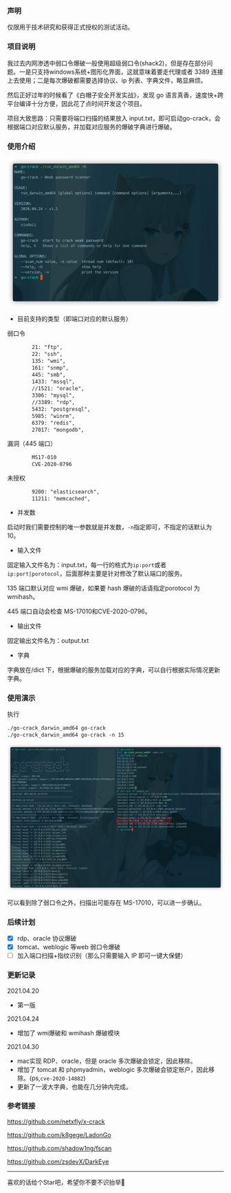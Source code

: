 ### 声明

仅限用于技术研究和获得正式授权的测试活动。

### 项目说明

我过去内网渗透中弱口令爆破一般使用超级弱口令(shack2)，但是存在部分问题。一是只支持windows系统+图形化界面，这就意味着要走代理或者 3389 连接上去使用；二是每次爆破都需要选择协议、ip 列表、字典文件，略显麻烦。

然后正好过年的时候看了《白帽子安全开发实战》，发现 go 语言真香，速度快+跨平台编译十分方便，因此花了点时间开发这个项目。

项目大致思路：只需要将端口扫描的结果放入 input.txt，即可启动go-crack，会根据端口对应默认服务，并加载对应服务的爆破字典进行爆破。

### 使用介绍

![](images/008i3skNly1gpuu4bn73tj312u0qona7-20210424150635645.jpg)

- 目前支持的类型（即端口对应的默认服务）

弱口令

```
		21: "ftp",
		22: "ssh",
		135: "wmi",
		161: "snmp",
		445: "smb",
		1433: "mssql",
		//1521: "oracle",
		3306: "mysql",
		//3389: "rdp",
		5432: "postgresql",
		5985: "winrm",
		6379: "redis",
		27017: "mongodb",
```

漏洞（445 端口）

```
		MS17-010
		CVE-2020-0796
```

未授权

```
		9200: "elasticsearch",
		11211: "memcached",
```

- 并发数

启动时我们需要控制的唯一参数就是并发数，`-n`指定即可，不指定的话默认为 10。

- 输入文件

固定输入文件名为：input.txt，每一行的格式为`ip:port`或者`ip:port|porotocol`，后面那种主要是针对修改了默认端口的服务。

135 端口默认对应 wmi 爆破，如果要 hash 爆破的话请指定porotocol 为 wmihash。

445 端口自动会检查 MS-17010和CVE-2020-0796。

- 输出文件

固定输出文件名为：output.txt

- 字典

字典放在/dict 下，根据爆破的服务加载对应的字典，可以自行根据实际情况更新字典。

### 使用演示

执行

```
./go-crack_darwin_amd64 go-crack
./go-crack_darwin_amd64 go-crack -n 15
```

![](images/008i3skNly1gpuu2jwqsxj318c0u0npd.jpg)

可以看到除了弱口令之外，扫描出可能存在 MS-17010，可以进一步确认。

### 后续计划

- [x] rdp、oracle 协议爆破
- [x] tomcat、weblogic 等web 弱口令爆破
- [ ] 加入端口扫描+指纹识别（那么只需要输入 IP 即可一键大保健）

### 更新记录

2021.04.20

- 第一版

2021.04.24

- 增加了 wmi爆破和 wmihash 爆破模块

2021.04.30

- mac实现 RDP、oracle，但是 oracle 多次爆破会锁定，因此移除。
- 增加了 tomcat 和 phpmyadmin，weblogic 多次爆破会锁定账户，因此移除。(ps,`cve-2020-14882`)
- 更新了一波大字典，也能在几分钟内完成。

### 参考链接

https://github.com/netxfly/x-crack

https://github.com/k8gege/LadonGo

https://github.com/shadow1ng/fscan

https://github.com/zsdevX/DarkEye

---

喜欢的话给个Star吧，希望你不要不识抬举🐶

